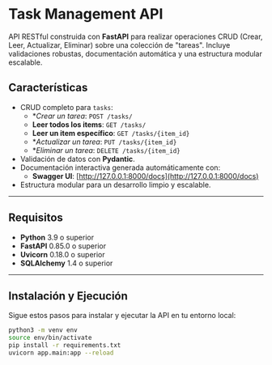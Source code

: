 # Task Management API

API RESTful construida con **FastAPI** para realizar operaciones CRUD (Crear, Leer, Actualizar, Eliminar) sobre una colección de "tareas". Incluye validaciones robustas, documentación automática y una estructura modular escalable.

## Características
- CRUD completo para `tasks`:
  - **Crear un tarea*: `POST /tasks/`
  - **Leer todos los items**: `GET /tasks/`
  - **Leer un item específico**: `GET /tasks/{item_id}`
  - **Actualizar un tarea*: `PUT /tasks/{item_id}`
  - **Eliminar un tarea*: `DELETE /tasks/{item_id}`
- Validación de datos con **Pydantic**.
- Documentación interactiva generada automáticamente con:
  - **Swagger UI**: [http://127.0.0.1:8000/docs](http://127.0.0.1:8000/docs)
- Estructura modular para un desarrollo limpio y escalable.

---

## Requisitos

- **Python** 3.9 o superior
- **FastAPI** 0.85.0 o superior
- **Uvicorn** 0.18.0 o superior
- **SQLAlchemy** 1.4 o superior

---

## Instalación y Ejecución

Sigue estos pasos para instalar y ejecutar la API en tu entorno local:

```bash
python3 -m venv env
source env/bin/activate
pip install -r requirements.txt
uvicorn app.main:app --reload
